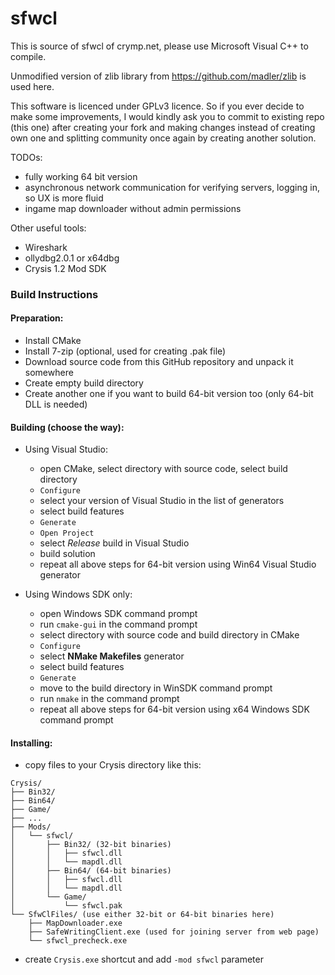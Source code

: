 # sfwcl

This is source of sfwcl of crymp.net, please use Microsoft Visual C++ to compile.

Unmodified version of zlib library from https://github.com/madler/zlib is used here.

This software is licenced under GPLv3 licence. So if you ever decide to make some improvements, I would kindly ask you to commit to existing repo (this one) after creating your fork and making changes instead of creating own one and splitting community once again by creating another solution.

TODOs:
 - fully working 64 bit version
 - asynchronous network communication for verifying servers, logging in, so UX is more fluid
 - ingame map downloader without admin permissions

Other useful tools:
 - Wireshark
 - ollydbg2.0.1 or x64dbg
 - Crysis 1.2 Mod SDK

### Build Instructions

#### Preparation:
- Install CMake
- Install 7-zip (optional, used for creating .pak file)
- Download source code from this GitHub repository and unpack it somewhere
- Create empty build directory
- Create another one if you want to build 64-bit version too (only 64-bit DLL is needed)

#### Building (choose the way):
- Using Visual Studio:
    - open CMake, select directory with source code, select build directory
    - `Configure`
    - select your version of Visual Studio in the list of generators
    - select build features
    - `Generate`
    - `Open Project`
    - select *Release* build in Visual Studio
    - build solution
    - repeat all above steps for 64-bit version using Win64 Visual Studio generator

- Using Windows SDK only:
    - open Windows SDK command prompt
    - run `cmake-gui` in the command prompt
    - select directory with source code and build directory in CMake
    - `Configure`
    - select **NMake Makefiles** generator
    - select build features
    - `Generate`
    - move to the build directory in WinSDK command prompt
    - run `nmake` in the command prompt
    - repeat all above steps for 64-bit version using x64 Windows SDK command prompt

#### Installing:
- copy files to your Crysis directory like this:
~~~~
Crysis/
├── Bin32/
├── Bin64/
├── Game/
├── ...
├── Mods/
│   └── sfwcl/
│       ├── Bin32/ (32-bit binaries)
│       │   ├── sfwcl.dll
│       │   └── mapdl.dll
│       ├── Bin64/ (64-bit binaries)
│       │   ├── sfwcl.dll
│       │   └── mapdl.dll
│       └── Game/
│           └── sfwcl.pak
└── SfwClFiles/ (use either 32-bit or 64-bit binaries here)
    ├── MapDownloader.exe
    ├── SafeWritingClient.exe (used for joining server from web page)
    └── sfwcl_precheck.exe
~~~~
- create `Crysis.exe` shortcut and add `-mod sfwcl` parameter
